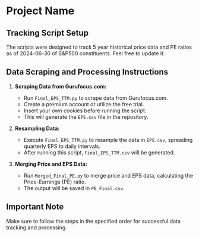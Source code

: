 # Project Name

## Tracking Script Setup

The scripts were designed to track 5 year historical price data and PE ratios as of 2024-06-30 of S&P500 constituents. Feel free to update it.

## Data Scraping and Processing Instructions

1. **Scraping Data from Gurufocus.com:**
   - Run `Final_EPS_TTM.py` to scrape data from Gurufocus.com.
   - Create a premium account or utilize the free trial.
   - Insert your own cookies before running the script.
   - This will generate the `EPS.csv` file in the repository.

2. **Resampling Data:**
   - Execute `Final_EPS_TTM.py` to resample the data in `EPS.csv`, spreading quarterly EPS to daily intervals.
   - After running this script, `Final_EPS_TTM.csv` will be generated.

3. **Merging Price and EPS Data:**
   - Run `Merged_Final_PE.py` to merge price and EPS data, calculating the Price-Earnings (PE) ratio.
   - The output will be saved in `PE_Final.csv`.

## Important Note

Make sure to follow the steps in the specified order for successful data tracking and processing.

